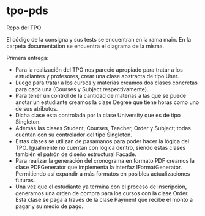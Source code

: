 # tpo-pds
Repo del TPO

El código de la consigna y sus tests se encuentran en la rama main.
En la carpeta documentation se encuentra el diagrama de la misma.

Primera entrega: 
- Para la realización del TPO nos parecio apropiado para tratar a los estudiantes y profesores, crear una clase abstracta de tipo User.
- Luego para tratar a los cursos y materias creamos dos clases concretas para cada una (Courses y Subject respectivamente).
- Para tener un control de la cantidad de materias a las que se puede anotar un estudiante creamos la clase Degree que tiene horas como uno de sus atributos.
- Dicha clase esta controlada por la clase University que es de tipo Singleton.
- Además las clases Student, Courses, Teacher, Order y Subject; todas cuentan con su controlador del tipo Singleton.
- Estas clases se utilizan de pasamanos para poder hacer la lógica del TPO. Igualmente no cuentan con lógica dentro, siendo estas clases también el patrón de diseño estructural Facade.
- Para realizar la generación del cronograma en formato PDF creamos la clase PDFGenerator que implementa la interfaz IFormatGenerator. Permitiendo así expandir a más formatos en posibles actualizaciones futuras.
- Una vez que el estudiante ya termina con el proceso de inscripción, generamos una orden de compra para los cursos con la clase Order. Esta clase se paga a través de la clase Payment que recibe el monto a pagar y su medio de pago.
